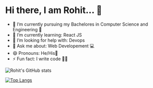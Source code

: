 <!-- 
- 👯 I’m looking to collaborate on ... 
- 📫 How to reach me: Twitter:
-->
<h1>Hi there, I am Rohit... 👋</h1>


- 🔭 I’m currently pursuing my Bachelores in Computer Science and Engineering 🏦
- 🌱 I’m currently learning: React JS
- 🤔 I’m looking for help with: Devops
- 💬 Ask me about: Web Developement 💻
- 😄 Pronouns: He/His🧑
- ⚡ Fun fact: I write code 🧑‍💻



![Rohit's GitHub stats](https://github-readme-stats.vercel.app/api?username=Roy009&show_icons=true&theme=radical)


[![Top Langs](https://github-readme-stats.vercel.app/api/top-langs/?username=Roy009&layout=compact)](https://github.com/Roy009/github-readme-stats)
